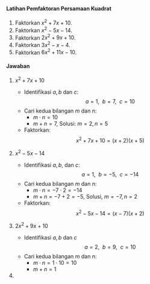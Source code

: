 
#### Latihan Pemfaktoran Persamaan Kuadrat

1. Faktorkan $x^2+7x+10$.
2. Faktorkan $x^2-5x-14$.
3. Faktorkan $2x^2+9x+10$.
4. Faktorkan $3x^2-x-4$.
5. Faktorkan $6x^2+11x-10$.
   
#### Jawaban

1. $x^2+7x+10$
   - Identifikasi $a, b$ dan $c$:
      $$a = 1, \ \ b = 7, \ \ c = 10$$
   - Cari kedua bilangan $m$ dan $n$:
     - $m \cdot n = 10$
     - $m + n = 7$, Solusi: $m = 2, n = 5$
   - Faktorkan: $$x^2+7x+10 = (x + 2)(x + 5)$$
    
2. $x^2 - 5x - 14$
   - Identifikasi $a,b,$ dan $c$: $$a = 1, \ \ b= -5, \ \ c= -14$$
   - Cari kedua bilangan $m$ dan $n$:
     - $m \cdot n = -7 \cdot 2 = -14$
     - $m + n = -7 + 2 = -5$, Solusi, $m = -7, n = 2$
   - Faktorkan: $$x^2-5x-14 = (x - 7)(x + 2)$$

3. $2x^2 + 9x + 10$
   - Identifikasi $a,b$ dan $c$ $$a = 2, \ \ b = 9, \ \ c = 10$$
   - Cari kedua bilangan $m$ dan $n$:
     - $m \cdot n = 1 \cdot 10 = 10$
     - $m + n = 1$
1. 